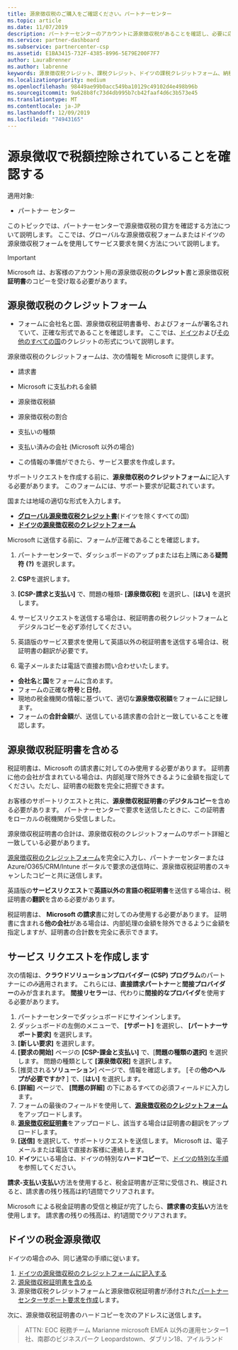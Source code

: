 ```yaml
---
title: 源泉徴収税のご購入をご確認ください。パートナーセンター
ms.topic: article
ms.date: 11/07/2019
description: パートナーセンターのアカウントに源泉徴収税があることを確認し、必要に応じてサービス要求を開きます。
ms.service: partner-dashboard
ms.subservice: partnercenter-csp
ms.assetid: E1BA3415-732F-4385-8996-5E79E200F7F7
author: LauraBrenner
ms.author: labrenne
keywords: 源泉徴収税クレジット、課税クレジット、ドイツの課税クレジットフォーム、納税クレジット
ms.localizationpriority: medium
ms.openlocfilehash: 98449ae99b0acc549ba10129c49102d4e498b96b
ms.sourcegitcommit: 9a628b8fc73d4db995b7cb42faaf4d6c3b573e45
ms.translationtype: MT
ms.contentlocale: ja-JP
ms.lasthandoff: 12/09/2019
ms.locfileid: "74943165"
---
```

# <a name="make-sure-you-are-credited-for-withholding-tax"></a>源泉徴収で税額控除されていることを確認する

適用対象:

- パートナー センター

このトピックでは、パートナーセンターで源泉徴収税の貸方を確認する方法について説明します。 ここでは、グローバルな源泉徴収税フォームまたはドイツの源泉徴収税フォームを使用してサービス要求を開く方法について説明します。

> [!IMPORTANT]
> Microsoft は、お客様のアカウント用の源泉徴収税の**クレジット**書と源泉徴収税**証明書**のコピーを受け取る必要があります。

## <a name="withholding-tax-credit-form"></a>源泉徴収税のクレジットフォーム

- フォームに会社名と国、源泉徴収税証明書番号、およびフォームが署名されていて、正確な形式であることを確認します。 ここでは、[ドイツ](https://query.prod.cms.rt.microsoft.com/cms/api/am/binary/RE305Lo)および[その他のすべての国](https://query.prod.cms.rt.microsoft.com/cms/api/am/binary/RE30311)のクレジットの形式について説明します。

源泉徴収税のクレジットフォームは、次の情報を Microsoft に提供します。

- 請求書
- Microsoft に支払われる金額
- 源泉徴収税額
- 源泉徴収税の割合
- 支払いの種類
- 支払い済みの会社 (Microsoft 以外の場合)

- この情報の準備ができたら、サービス要求を作成します。

サポートリクエストを作成する前に、**源泉徴収税のクレジットフォーム**に記入する必要があります。 このフォームには、サポート要求が記載されています。

国または地域の適切な形式を入力します。

- [**グローバル源泉徴収税クレジット書**](https://query.prod.cms.rt.microsoft.com/cms/api/am/binary/RE30311)(ドイツを除くすべての国)
- [**ドイツの源泉徴収税のクレジットフォーム**](https://query.prod.cms.rt.microsoft.com/cms/api/am/binary/RE305Lo)

Microsoft に送信する前に、フォームが正確であることを確認します。

1. パートナーセンターで、ダッシュボードのアップ pまたは右上隅にある**疑問符** **(?)** を選択します。

2. **CSP**を選択します。

3. **[CSP-請求と支払い]** で、問題の種類- **[源泉徴収税]** を選択し、[**はい]** を選択します。 

4. サービスリクエストを送信する場合は、税証明書の税クレジットフォームとデジタルコピーを必ず添付してください。

5. 英語版のサービス要求を使用して英語以外の税証明書を送信する場合は、税証明書の翻訳が必要です。

6. 電子メールまたは電話で直接お問い合わせいたします。

- **会社名**と**国**をフォームに含めます。
- フォームの正確な**符号**と**日付**。
- 現地の税金機関の情報に基づいて、適切な**源泉徴収税額**をフォームに記録します。
- フォームの**合計金額**が、送信している請求書の合計と一致していることを確認します。

## <a name="include-withholding-tax-certificates"></a>源泉徴収税証明書を含める

税証明書は、Microsoft の請求書に対してのみ使用する必要があります。 証明書に他の会社が含まれている場合は、内部処理で除外できるように金額を指定してください。ただし、証明書の総数を完全に把握できます。 

お客様のサポートリクエストと共に、**源泉徴収税証明書**の**デジタルコピー**を含める必要があります。 パートナーセンターで要求を送信したときに、この証明書をローカルの税機関から受信しました。

源泉徴収税証明書の合計は、源泉徴収税のクレジットフォームのサポート詳細と一致している必要があります。

[源泉徴収税のクレジットフォーム](https://query.prod.cms.rt.microsoft.com/cms/api/am/binary/RE305Lo)を完全に入力し、パートナーセンターまたは Azure/O365/CRM/Intune ポータルで要求の送信時に、源泉徴収税証明書のスキャンしたコピーと共に送信します。 

英語版の**サービスリクエスト**で**英語以外の言語の税証明書**を送信する場合は、税証明書の**翻訳**を含める必要があります。

税証明書は、 **Microsoft の請求**書に対してのみ使用する必要があります。 証明書に含まれる**他の会社**がある場合は、内部処理の金額を除外できるように金額を指定しますが、証明書の合計数を完全に表示できます。

## <a name="create-a-service-request"></a>サービス リクエストを作成します

次の情報は、**クラウドソリューションプロバイダー (CSP) プログラム**のパートナーに*のみ*適用されます。 これらには、**直接請求パートナー**と**間接プロバイダー**のみが含まれます。 **間接リセラー**は、代わりに**間接的なプロバイダ**を使用する必要があります。

1. パートナーセンターでダッシュボードにサインインします。
2. ダッシュボードの左側のメニューで、 **[サポート]** を選択し、 **[パートナーサポート要求]** を選択します。
3. **[新しい要求]** を選択します。
4. **[要求の開始]** ページの **[CSP-課金と支払い]** で、[**問題の種類の選択]** を選択します。 問題の種類として **[源泉徴収税]** を選択します。
5. [推奨される**ソリューション**] ページで、情報を確認します。 [その**他のヘルプが必要ですか?** ] で、[**はい]** を選択します。
6. **[詳細]** ページで、 **[問題の詳細]** の下にあるすべての必須フィールドに入力します。
7. フォームの最後のフィールドを使用して、[**源泉徴収税のクレジットフォーム**](#withholding-tax-credit-form)をアップロードします。
8. [**源泉徴収税証明書**](#include-withholding-tax-certificates)をアップロードし、該当する場合は証明書の翻訳をアップロードします。
9. **[送信]** を選択して、サポートリクエストを送信します。 Microsoft は、電子メールまたは電話で直接お客様に連絡します。 
10. **ドイツ**にいる場合は、ドイツの特別な**ハードコピー**で、[ドイツの特別な手順](#germany-tax-withholding)を参照してください。

**請求-支払い支払い**方法を使用すると、税金証明書が正常に受信され、検証されると、請求書の残り残高は約1週間でクリアされます。

Microsoft による税金証明書の受信と検証が完了したら、**請求書の支払い**方法を使用します。 請求書の残りの残高は、約1週間でクリアされます。

## <a name="germany-tax-withholding"></a>ドイツの税金源泉徴収

ドイツの場合*のみ*、同じ通常の手順に従います。

1. [ドイツの源泉徴収税のクレジットフォームに記入する](#withholding-tax-credit-form)
2. [源泉徴収税証明書を含める](#include-withholding-tax-certificates)
3. 源泉徴収税クレジットフォームと源泉徴収税証明書が添付された[パートナーセンターサポート要求を作成](#create-a-service-request)します。

次に、源泉徴収税証明書のハードコピーを次のアドレスに送信します。

> ATTN: EOC 税務チーム Marianne microsoft EMEA 以外の運用センター1社、南郡のビジネスパーク Leopardstown、ダブリン18、アイルランド

